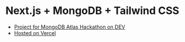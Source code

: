 # Next.js + MongoDB + Tailwind CSS

- [Project for MongoDB Atlas Hackathon on DEV](https://dev.to/devteam/announcing-the-mongodb-atlas-hackathon-on-dev-4b6m)
- [Hosted on Vercel](https://vercel.com/)
